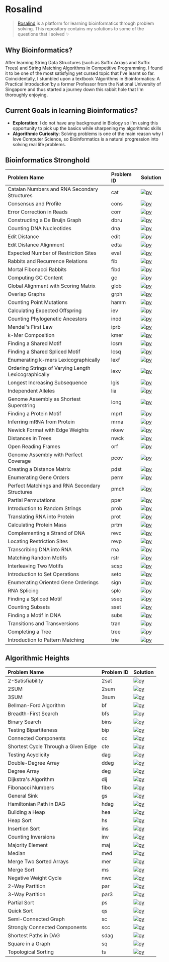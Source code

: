 # Rosalind
> [Rosalind](http://rosalind.info/about) is a platform for learning bioinformatics through problem solving. This repository contains my solutions to some of the questions that I solved ✨

## Why Bioinformatics?

After learning String Data Structures (such as Suffix Arrays and Suffix Trees) and String Matching Algorithms
in Competitive Programming. I found it to be one of the most satisfying yet cursed topic that I've learnt so
far. Coincidentally, I stumbled upon a textbook 'Algorithms in Bioinformatics: A Practical Introduction'by a former Professor from the National University of Singapore and thus started a journey down this rabbit hole
that I'm thoroughly enjoying.
## Current Goals in learning Bioinformatics?

- **Exploration**: I do not have any background in Biology so I'm using this opportunity to pick up the basics while sharpening my algorithmic skills
- **Algorithmic Curiosity**: Solving problems is one of the main reason why I love Computer Science, so Bioinformatics is a natural progression into solving real life problems.
## Bioinformatics Stronghold

|Problem Name|Problem ID|Solution|
|:---|:---|:---|
|Catalan Numbers and RNA Secondary Structures|cat|[![py](images/python.pg)](./stronghold/cat.py)
|Consensus and Profile|cons|[![py](images/python.pg)](./stronghold/cons.py)
|Error Correction in Reads|corr|[![py](images/python.pg)](./stronghold/corr.py)
|Constructing a De Bruijn Graph|dbru|[![py](images/python.pg)](./stronghold/dbru.py)
|Counting DNA Nucleotides|dna|[![py](images/python.pg)](./stronghold/dna.py)
|Edit Distance|edit|[![py](images/python.pg)](./stronghold/edit.py)
|Edit Distance Alignment|edta|[![py](images/python.pg)](./stronghold/edta.py)
|Expected Number of Restriction Sites|eval|[![py](images/python.pg)](./stronghold/eval.py)
|Rabbits and Recurrence Relations|fib|[![py](images/python.pg)](./stronghold/fib.py)
|Mortal Fibonacci Rabbits|fibd|[![py](images/python.pg)](./stronghold/fibd.py)
|Computing GC Content|gc|[![py](images/python.pg)](./stronghold/gc.py)
|Global Alignment with Scoring Matrix|glob|[![py](images/python.pg)](./stronghold/glob.py)
|Overlap Graphs|grph|[![py](images/python.pg)](./stronghold/grph.py)
|Counting Point Mutations|hamm|[![py](images/python.pg)](./stronghold/hamm.py)
|Calculating Expected Offspring|iev|[![py](images/python.pg)](./stronghold/iev.py)
|Counting Phylogenetic Ancestors|inod|[![py](images/python.pg)](./stronghold/inod.py)
|Mendel's First Law|iprb|[![py](images/python.pg)](./stronghold/iprb.py)
|k-Mer Composition|kmer|[![py](images/python.pg)](./stronghold/kmer.py)
|Finding a Shared Motif|lcsm|[![py](images/python.pg)](./stronghold/lcsm.py)
|Finding a Shared Spliced Motif|lcsq|[![py](images/python.pg)](./stronghold/lcsq.py)
|Enumerating k-mers Lexicographically|lexf|[![py](images/python.pg)](./stronghold/lexf.py)
|Ordering Strings of Varying Length Lexicographically|lexv|[![py](images/python.pg)](./stronghold/lexv.py)
|Longest Increasing Subsequence|lgis|[![py](images/python.pg)](./stronghold/lgis.py)
|Independent Alleles|lia|[![py](images/python.pg)](./stronghold/lia.py)
|Genome Assembly as Shortest Superstring|long|[![py](images/python.pg)](./stronghold/long.py)
|Finding a Protein Motif|mprt|[![py](images/python.pg)](./stronghold/mprt.py)
|Inferring mRNA from Protein|mrna|[![py](images/python.pg)](./stronghold/mrna.py)
|Newick Format with Edge Weights|nkew|[![py](images/python.pg)](./stronghold/nkew.py)
|Distances in Trees|nwck|[![py](images/python.pg)](./stronghold/nwck.py)
|Open Reading Frames|orf|[![py](images/python.pg)](./stronghold/orf.py)
|Genome Assembly with Perfect Coverage|pcov|[![py](images/python.pg)](./stronghold/pcov.py)
|Creating a Distance Matrix|pdst|[![py](images/python.pg)](./stronghold/pdst.py)
|Enumerating Gene Orders|perm|[![py](images/python.pg)](./stronghold/perm.py)
|Perfect Matchings and RNA Secondary Structures|pmch|[![py](images/python.pg)](./stronghold/pmch.py)
|Partial Permutations|pper|[![py](images/python.pg)](./stronghold/pper.py)
|Introduction to Random Strings|prob|[![py](images/python.pg)](./stronghold/prob.py)
|Translating RNA into Protein|prot|[![py](images/python.pg)](./stronghold/prot.py)
|Calculating Protein Mass|prtm|[![py](images/python.pg)](./stronghold/prtm.py)
|Complementing a Strand of DNA|revc|[![py](images/python.pg)](./stronghold/revc.py)
|Locating Restriction Sites|revp|[![py](images/python.pg)](./stronghold/revp.py)
|Transcribing DNA into RNA|rna|[![py](images/python.pg)](./stronghold/rna.py)
|Matching Random Motifs|rstr|[![py](images/python.pg)](./stronghold/rstr.py)
|Interleaving Two Motifs|scsp|[![py](images/python.pg)](./stronghold/scsp.py)
|Introduction to Set Operations|seto|[![py](images/python.pg)](./stronghold/seto.py)
|Enumerating Oriented Gene Orderings|sign|[![py](images/python.pg)](./stronghold/sign.py)
|RNA Splicing|splc|[![py](images/python.pg)](./stronghold/splc.py)
|Finding a Spliced Motif|sseq|[![py](images/python.pg)](./stronghold/sseq.py)
|Counting Subsets|sset|[![py](images/python.pg)](./stronghold/sset.py)
|Finding a Motif in DNA|subs|[![py](images/python.pg)](./stronghold/subs.py)
|Transitions and Transversions|tran|[![py](images/python.pg)](./stronghold/tran.py)
|Completing a Tree|tree|[![py](images/python.pg)](./stronghold/tree.py)
|Introduction to Pattern Matching|trie|[![py](images/python.pg)](./stronghold/trie.py)

## Algorithmic Heights

|Problem Name|Problem ID|Solution|
|:---|:---|:---|
|2-Satisfiability|2sat|[![py](images/python.pg)](./stronghold/2sat.py)
|2SUM|2sum|[![py](images/python.pg)](./stronghold/2sum.py)
|3SUM|3sum|[![py](images/python.pg)](./stronghold/3sum.py)
|Bellman-Ford Algorithm|bf|[![py](images/python.pg)](./stronghold/bf.py)
|Breadth-First Search|bfs|[![py](images/python.pg)](./stronghold/bfs.py)
|Binary Search|bins|[![py](images/python.pg)](./stronghold/bins.py)
|Testing Bipartiteness|bip|[![py](images/python.pg)](./stronghold/bip.py)
|Connected Components|cc|[![py](images/python.pg)](./stronghold/cc.py)
|Shortest Cycle Through a Given Edge|cte|[![py](images/python.pg)](./stronghold/cte.py)
|Testing Acyclicity|dag|[![py](images/python.pg)](./stronghold/dag.py)
|Double-Degree Array|ddeg|[![py](images/python.pg)](./stronghold/ddeg.py)
|Degree Array|deg|[![py](images/python.pg)](./stronghold/deg.py)
|Dijkstra's Algorithm|dij|[![py](images/python.pg)](./stronghold/dij.py)
|Fibonacci Numbers|fibo|[![py](images/python.pg)](./stronghold/fibo.py)
|General Sink|gs|[![py](images/python.pg)](./stronghold/gs.py)
|Hamiltonian Path in DAG|hdag|[![py](images/python.pg)](./stronghold/hdag.py)
|Building a Heap|hea|[![py](images/python.pg)](./stronghold/hea.py)
|Heap Sort|hs|[![py](images/python.pg)](./stronghold/hs.py)
|Insertion Sort|ins|[![py](images/python.pg)](./stronghold/ins.py)
|Counting Inversions|inv|[![py](images/python.pg)](./stronghold/inv.py)
|Majority Element|maj|[![py](images/python.pg)](./stronghold/maj.py)
|Median|med|[![py](images/python.pg)](./stronghold/med.py)
|Merge Two Sorted Arrays|mer|[![py](images/python.pg)](./stronghold/mer.py)
|Merge Sort|ms|[![py](images/python.pg)](./stronghold/ms.py)
|Negative Weight Cycle|nwc|[![py](images/python.pg)](./stronghold/nwc.py)
|2-Way Partition|par|[![py](images/python.pg)](./stronghold/par.py)
|3-Way Partition|par3|[![py](images/python.pg)](./stronghold/par3.py)
|Partial Sort|ps|[![py](images/python.pg)](./stronghold/ps.py)
|Quick Sort|qs|[![py](images/python.pg)](./stronghold/qs.py)
|Semi-Connected Graph|sc|[![py](images/python.pg)](./stronghold/sc.py)
|Strongly Connected Components|scc|[![py](images/python.pg)](./stronghold/scc.py)
|Shortest Paths in DAG|sdag|[![py](images/python.pg)](./stronghold/sdag.py)
|Square in a Graph|sq|[![py](images/python.pg)](./stronghold/sq.py)
|Topological Sorting|ts|[![py](images/python.pg)](./stronghold/ts.py)


